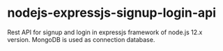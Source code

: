 # nodejs-expressjs-signup-login-api
Rest API for signup and login in expressjs framework of node.js 12.x version. MongoDB is used as connection database.
